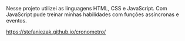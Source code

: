 Nesse projeto utilizei as linguagens HTML, CSS e JavaScript.
Com JavaScript pude treinar minhas habilidades com funções assíncronas e eventos.

https://stefaniezak.github.io/cronometro/
